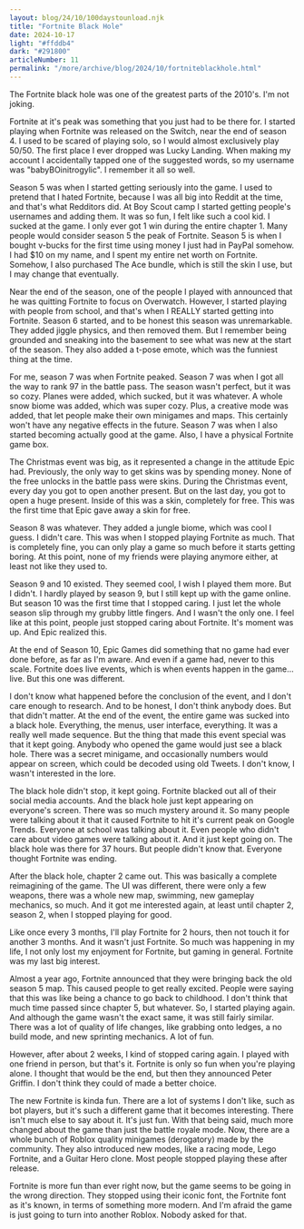 ```yaml
---
layout: blog/24/10/100daystounload.njk
title: "Fortnite Black Hole"
date: 2024-10-17
light: "#ffddb4"
dark: "#291800"
articleNumber: 11
permalink: "/more/archive/blog/2024/10/fortniteblackhole.html"
---
```

The Fortnite black hole was one of the greatest parts of the 2010's. I'm not joking.

Fortnite at it's peak was something that you just had to be there for. I started playing when Fortnite was released on the Switch, near the end of season 4. I used to be scared of playing solo, so I would almost exclusively play 50/50. The first place I ever dropped was Lucky Landing. When making my account I accidentally tapped one of the suggested words, so my username was "babyBOinitrogylic". I remember it all so well.

Season 5 was when I started getting seriously into the game. I used to pretend that I hated Fortnite, because I was all big into Reddit at the time, and that's what Redditors did. At Boy Scout camp I started getting people's usernames and adding them. It was so fun, I felt like such a cool kid. I sucked at the game. I only ever got 1 win during the entire chapter 1. Many people would consider season 5 the peak of Fortnite. Season 5 is when I bought v-bucks for the first time using money I just had in PayPal somehow. I had $10 on my name, and I spent my entire net worth on Fortnite. Somehow, I also purchased The Ace bundle, which is still the skin I use, but I may change that eventually.

Near the end of the season, one of the people I played with announced that he was quitting Fortnite to focus on Overwatch. However, I started playing with people from school, and that's when I REALLY started getting into Fortnite. Season 6 started, and to be honest this season was unremarkable. They added jiggle physics, and then removed them. But I remember being grounded and sneaking into the basement to see what was new at the start of the season. They also added a t-pose emote, which was the funniest thing at the time.

For me, season 7 was when Fortnite peaked. Season 7 was when I got all the way to rank 97 in the battle pass. The season wasn't perfect, but it was so cozy. Planes were added, which sucked, but it was whatever. A whole snow biome was added, which was super cozy. Plus, a creative mode was added, that let people make their own minigames and maps. This certainly won't have any negative effects in the future. Season 7 was when I also started becoming actually good at the game. Also, I have a physical Fortnite game box.

The Christmas event was big, as it represented a change in the attitude Epic had. Previously, the only way to get skins was by spending money. None of the free unlocks in the battle pass were skins. During the Christmas event, every day you got to open another present. But on the last day, you got to open a huge present. Inside of this was a skin, completely for free. This was the first time that Epic gave away a skin for free.

Season 8 was whatever. They added a jungle biome, which was cool I guess. I didn't care. This was when I stopped playing Fortnite as much. That is completely fine, you can only play a game so much before it starts getting boring. At this point, none of my friends were playing anymore either, at least not like they used to.

Season 9 and 10 existed. They seemed cool, I wish I played them more. But I didn't. I hardly played by season 9, but I still kept up with the game online. But season 10 was the first time that I stopped caring. I just let the whole season slip through my grubby little fingers. And I wasn't the only one. I feel like at this point, people just stopped caring about Fortnite. It's moment was up. And Epic realized this.

At the end of Season 10, Epic Games did something that no game had ever done before, as far as I'm aware. And even if a game had, never to this scale. Fortnite does live events, which is when events happen in the game... live. But this one was different.

I don't know what happened before the conclusion of the event, and I don't care enough to research. And to be honest, I don't think anybody does. But that didn't matter. At the end of the event, the entire game was sucked into a black hole. Everything, the menus, user interface, everything. It was a really well made sequence. But the thing that made this event special was that it kept going. Anybody who opened the game would just see a black hole. There was a secret minigame, and occasionally numbers would appear on screen, which could be decoded using old Tweets. I don't know, I wasn't interested in the lore.

The black hole didn't stop, it kept going. Fortnite blacked out all of their social media accounts. And the black hole just kept appearing on everyone's screen. There was so much mystery around it. So many people were talking about it that it caused Fortnite to hit it's current peak on Google Trends. Everyone at school was talking about it. Even people who didn't care about video games were talking about it. And it just kept going on. The black hole was there for 37 hours. But people didn't know that. Everyone thought Fortnite was ending.

After the black hole, chapter 2 came out. This was basically a complete reimagining of the game. The UI was different, there were only a few weapons, there was a whole new map, swimming, new gameplay mechanics, so much. And it got me interested again, at least until chapter 2, season 2, when I stopped playing for good.

Like once every 3 months, I'll play Fortnite for 2 hours, then not touch it for another 3 months. And it wasn't just Fortnite. So much was happening in my life, I not only lost my enjoyment for Fortnite, but gaming in general. Fortnite was my last big interest.

Almost a year ago, Fortnite announced that they were bringing back the old season 5 map. This caused people to get really excited. People were saying that this was like being a chance to go back to childhood. I don't think that much time passed since chapter 5, but whatever. So, I started playing again. And although the game wasn't the exact same, it was still fairly similar. There was a lot of quality of life changes, like grabbing onto ledges, a no build mode, and new sprinting mechanics. A lot of fun.

However, after about 2 weeks, I kind of stopped caring again. I played with one friend in person, but that's it. Fortnite is only so fun when you're playing alone. I thought that would be the end, but then they announced Peter Griffin. I don't think they could of made a better choice.

The new Fortnite is kinda fun. There are a lot of systems I don't like, such as bot players, but it's such a different game that it becomes interesting. There isn't much else to say about it. It's just fun. With that being said, much more changed about the game than just the battle royale mode. Now, there are a whole bunch of Roblox quality minigames (derogatory) made by the community. They also introduced new modes, like a racing mode, Lego Fortnite, and a Guitar Hero clone. Most people stopped playing these after release.

Fortnite is more fun than ever right now, but the game seems to be going in the wrong direction. They stopped using their iconic font, the Fortnite font as it's known, in terms of something more modern. And I'm afraid the game is just going to turn into another Roblox. Nobody asked for that.